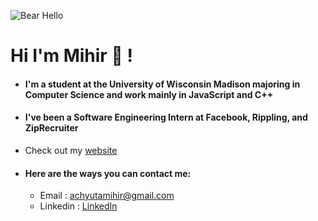 ![Bear Hello](https://i.imgur.com/Ug2rb1J.gif)

# Hi I'm Mihir 👋 !

- #### I'm a student at the University of Wisconsin Madison majoring in Computer Science and work mainly in JavaScript and C++
 
- #### I've been a Software Engineering Intern at Facebook, Rippling, and ZipRecruiter

- Check out my [website](https://mihirachyuta.me/)

- #### Here are the ways you can contact me:
  - Email : achyutamihir@gmail.com
  - Linkedin : [LinkedIn](https://www.linkedin.com/in/mihirachyuta)
